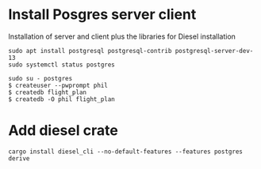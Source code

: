 # Install Posgres server  client

Installation of server and client plus the libraries for Diesel installation
```
sudo apt install postgresql postgresql-contrib postgresql-server-dev-13
sudo systemctl status postgres
```

```
sudo su - postgres
$ createuser --pwprompt phil
$ createdb flight_plan
$ createdb -O phil flight_plan
```

# Add diesel crate

```
cargo install diesel_cli --no-default-features --features postgres derive
```